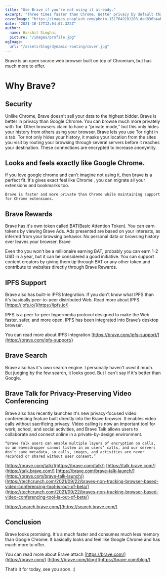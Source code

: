 ```yaml
---
title: "Use Brave if you're not using it already."
excerpt: "Three times faster than Chrome. Better privacy by default than Firefox. Uses 35% less battery on mobile."
coverImage: "https://images.unsplash.com/photo-1517649281203-dad836b4abe5?ixlib=rb-1.2.1&ixid=MnwxMjA3fDB8MHxwaG90by1wYWdlfHx8fGVufDB8fHx8&auto=format&fit=crop&w=1170&q=80"
date: "2021-10-17T12:04:07.322Z"
author:
  name: Harshit Singhai
  picture: "/images/profile.jpg"
ogImage:
  url: "/assets/blog/dynamic-routing/cover.jpg"
---
```


Brave is an open source web browser built on top of Chromium, but has much more to offer.

# Why Brave?

## Security

Unlike Chrome, Brave doesn't sell your data to the highest bidder. Brave is better in privacy than Google Chrome. You can browse much more privately with Tor. Other browsers claim to have a “private mode,” but this only hides your history from others using your browser. Brave lets you use Tor right in a tab. Tor not only hides your history, it masks your location from the sites you visit by routing your browsing through several servers before it reaches your destination. These connections are encrypted to increase anonymity.

## Looks and feels exactly like Google Chrome.

If you love google chrome and can't imagine not using it, then brave is a perfect fit. It's gives exact feel like Chrome , you can migrate all your extensions and bookmarks too.

`Brave is faster and more private than Chrome while maintaining support for Chrome extensions.`

## Brave Rewards

Brave has it's own token called BAT(Basic Attention Token). You can earn tokens by viewing Brave Ads. Ads presented are based on your interests, as inferred from your browsing behavior. No personal data or browsing history ever leaves your browser. Brave

Even tho you won't be a millionaire earning BAT, probably you can earn 1-2 USD in a year, but it can be considered a good initiative. You can support content creators by giving them tip through BAT or any other token and contribute to websites directly through Brave Rewards.

## IPFS Support

Brave also has built-in IPFS Integration. If you don't know what IPFS than it's basically peer-to-peer distributed Web. Read more about IPFS [https://ipfs.io/](https://ipfs.io/)

IPFS is a peer-to-peer hypermedia protocol designed to make the Web faster, safer, and more open. IPFS has been integrated into Brave’s desktop browser.

You can read more about IPFS Integration [https://brave.com/ipfs-support/](https://brave.com/ipfs-support/)

## Brave Search

Brave also has it's own search engine. I personally haven't used it much. But judging by the few search, it looks good. But I can't say if it's better than Google.

## Brave Talk for Privacy-Preserving Video Conferencing

Brave also has recently launches it's new privacy-focused video conferencing feature built directly into the Brave browser. It enables video calls without sacrificing privacy. Video calling is now an important tool for work, school, and social activities, and Brave Talk allows users to collaborate and connect online in a private-by-design environment.

`“Brave Talk users can enable multiple layers of encryption on calls, so an eavesdropper cannot listen in on users’ calls, and our servers don’t save metadata, so calls, images, and activities are never recorded or shared without user consent,”`

[https://brave.com/talk/](https://brave.com/talk/)
[https://talk.brave.com/](https://talk.brave.com/)
[https://brave.com/brave-talk-launch/](https://brave.com/brave-talk-launch/)
[https://techcrunch.com/2021/09/22/braves-non-tracking-browser-based-video-conferencing-tool-is-out-of-beta/](https://techcrunch.com/2021/09/22/braves-non-tracking-browser-based-video-conferencing-tool-is-out-of-beta/)

[https://search.brave.com/](https://search.brave.com/)

## Conclusion

Brave looks promising. It's a much faster and consumes much less memory than Google Chrome. It basically looks and feel like Google Chrome and has much more to offer.

You can read more about Brave attach
[https://brave.com/](https://brave.com/)
[https://brave.com/blog/](https://brave.com/blog/)

That’s it for today, see you soon. :)
